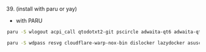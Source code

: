 39.	(install with paru or yay)
- with PARU

```bash
paru -S wlogout acpi_call qtodotxt2-git pscircle adwaita-qt6 adwaita-qt5 nordic-theme pacseek jdownloader2 otf-atkinson-hyperlegible-next waypaper hyprshade
```

``` bash
paru -S wdpass resvg cloudflare-warp-nox-bin dislocker lazydocker asusctl miniconda3
```
